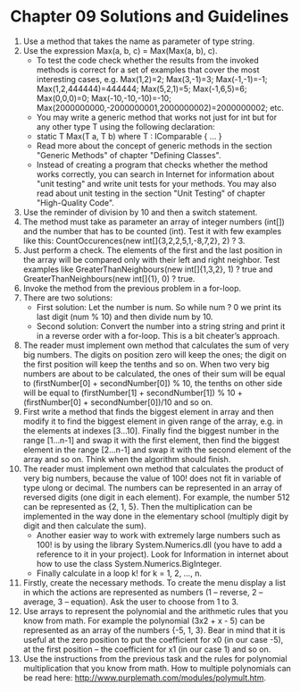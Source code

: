 # Chapter 09 Solutions and Guidelines

1. Use a method that takes the name as parameter of type string.
1. Use the expression Max(a, b, c) = Max(Max(a, b), c).
    - To test the code check whether the results from the invoked methods is correct for a set of examples that cover the most interesting cases, e.g. Max(1,2)=2; Max(3,-1)=3; Max(-1,-1)=-1; Max(1,2,444444)=444444; Max(5,2,1)=5; Max(-1,6,5)=6; Max(0,0,0)=0; Max(-10,-10,-10)=-10; Max(2000000000,-2000000001,2000000002)=2000000002; etc.
    - You may write a generic method that works not just for int but for any other type T using the following declaration:
    - static T Max<T>(T a, T b) where T : IComparable<T> { … }
    - Read more about the concept of generic methods in the section "Generic Methods" of chapter "Defining Classes".
    - Instead of creating a program that checks whether the method works correctly, you can search in Internet for information about "unit testing" and write unit tests for your methods. You may also read about unit testing in the section "Unit Testing" of chapter "High-Quality Code".
1. Use the reminder of division by 10 and then a switch statement.
1. The method must take as parameter an array of integer numbers (int[]) and the number that has to be counted (int). Test it with few examples like this: CountOccurences(new int[]{3,2,2,5,1,-8,7,2}, 2) ? 3.
1. Just perform a check. The elements of the first and the last position in the array will be compared only with their left and right neighbor. Test examples like GreaterThanNeighbours(new int[]{1,3,2}, 1) ? true and GreaterThanNeighbours(new int[]{1}, 0) ? true.
1. Invoke the method from the previous problem in a for-loop.
1. There are two solutions:
    - First solution: Let the number is num. So while num ? 0 we print its last digit (num % 10) and then divide num by 10.
    - Second solution: Convert the number into a string string and print it in a reverse order with a for-loop. This is a bit cheater’s approach.
1. The reader must implement own method that calculates the sum of very big numbers. The digits on position zero will keep the ones; the digit on the first position will keep the tenths and so on. When two very big numbers are about to be calculated, the ones of their sum will be equal to (firstNumber[0] + secondNumber[0]) % 10, the tenths on other side will be equal to (firstNumber[1] + secondNumber[1]) % 10 + (firstNumber[0] + secondNumber[0])/10 and so on.
1. First write a method that finds the biggest element in array and then modify it to find the biggest element in given range of the array, e.g. in the elements at indexes [3…10]. Finally find the biggest number in the range [1…n-1] and swap it with the first element, then find the biggest element in the range [2…n-1] and swap it with the second element of the array and so on. Think when the algorithm should finish.
1. The reader must implement own method that calculates the product of very big numbers, because the value of 100! does not fit in variable of type ulong or decimal. The numbers can be represented in an array of reversed digits (one digit in each element). For example, the number 512 can be represented as {2, 1, 5}. Then the multiplication can be implemented in the way done in the elementary school (multiply digit by digit and then calculate the sum).
    - Another easier way to work with extremely large numbers such as 100! is by using the library System.Numerics.dll (you have to add a reference to it in your project). Look for Information in internet about how to use the class System.Numerics.BigInteger.
    - Finally calculate in a loop k! for k = 1, 2, …, n.
1. Firstly, create the necessary methods. To create the menu display a list in which the actions are represented as numbers (1 – reverse, 2 – average, 3 – equation). Ask the user to choose from 1 to 3.
1. Use arrays to represent the polynomial and the arithmetic rules that you know from math. For example the polynomial (3x2 + x - 5) can be represented as an array of the numbers {-5, 1, 3}. Bear in mind that it is useful at the zero position to put the coefficient for x0 (in our case -5), at the first position – the coefficient for x1 (in our case 1) and so on.
1. Use the instructions from the previous task and the rules for polynomial multiplication that you know from math. How to multiple polynomials can be read here: http://www.purplemath.com/modules/polymult.htm.